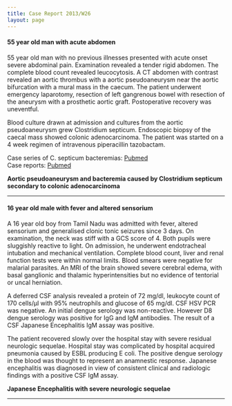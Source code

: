 ```yaml
---
title: Case Report 2013/W26
layout: page
---
```


#### 55 year old man with acute abdomen

55 year old man with no previous illnesses presented with acute onset severe abdominal pain. Examination revealed a tender rigid abdomen. The complete blood count revealed leucocytosis. A CT abdomen with contrast revealed an aortic thrombus with a aortic pseudoaneurysm near the aortic bifurcation with a mural mass in the caecum. The patient underwent emergency laparotomy, resection of left gangrenous bowel with resection of the aneurysm with a prosthetic aortic graft. Postoperative recovery was uneventful.

Blood culture drawn at admission and cultures from the aortic pseudoaneurysm grew Clostridium septicum. Endoscopic biopsy of the caecal mass showed colonic adenocarcinoma. The patient was started on a 4 week regimen of intravenous piperacillin tazobactam.

Case series of C. septicum bacteremias: [Pubmed](http://www.ncbi.nlm.nih.gov/pubmed/420252)  
Case reports: [Pubmed](http://www.ncbi.nlm.nih.gov/pubmed/19807912)

**Aortic pseudoaneurysm and bacteremia caused by Clostridium septicum secondary to colonic adenocarcinoma** 

------------------------------------------

#### 16 year old male with fever and altered sensorium

A 16 year old boy from Tamil Nadu was admitted with fever, altered sensorium and generalised clonic tonic seizures since 3 days. On examination, the neck was stiff with a GCS score of 4. Both pupils were sluggishly reactive to light. On admission, he underwent endotracheal intubation and mechanical ventilation. Complete blood count, liver and renal function tests were within normal limits. Blood smears were negative for malarial parasites. An MRI of the brain showed severe cerebral edema, with basal ganglionic and thalamic hyperintensities  but no evidence of tentorial or uncal herniation.

A deferred CSF analysis revealed a protein of 72 mg/dl, leukocyte count of 170 cells/μl with 95% neutrophils and glucose of 65 mg/dl. CSF HSV PCR was negative. An initial dengue serology was non-reactive. However D8 dengue serology was positive for IgG and IgM antibodies. The result of a CSF Japanese Encephalitis IgM assay was positive.

The patient recovered slowly over the hospital stay with severe residual neurologic sequelae. Hospital stay was complicated by hospital acquired pneumonia caused by ESBL producing  E coli. The positive dengue serology in the blood was thought to represent an anamnestic response. Japanese encephalitis was diagnosed in view of consistent clinical and radiologic findings with a positive CSF IgM assay. 

**Japanese Encephalitis with severe neurologic sequelae**

-----------------------------------------
